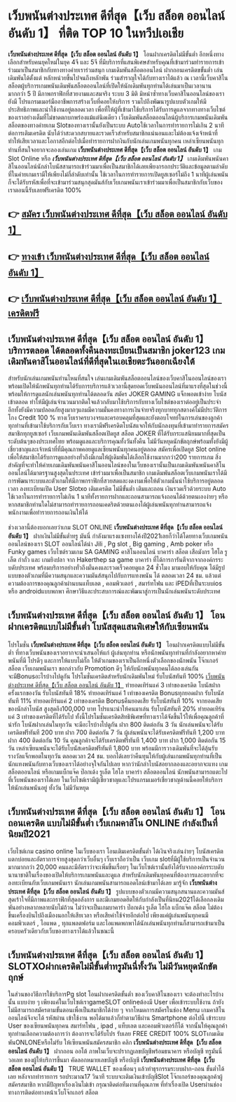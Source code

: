 # เว็บพนันต่างประเทศ ดีที่สุด【เว็บ สล็อต ออนไลน์ อันดับ 1】  ที่ติด TOP 10 ในทวีปเอเชีย

**เว็บพนันต่างประเทศ ดีที่สุด【เว็บ สล็อต ออนไลน์ อันดับ 1】** โอนฝากเครดิตไม่มีขั้นต่ำ  อีกหนึ่งทางเลือกสำหรับคนยุคใหม่ในยุค 4จี และ 5จี ที่มีบริการที่แสนพิเศษสำหรับคุณที่เข้ามาร่วมทำรายการเข้าร่วมมาเป็นสมาชิกกับทางทางค่ายเราร่วมสนุก เกมเดิมพันสล็อตออนไลน์ ฝากถอนเครดิตขขั้นต่ำ เล่นเดิมพันได้ตั้งแต่ หลักหน่วยขึ้นไปจนถึงหลักพัน ร่วมสำราญใจได้กับทางเราได้แล้ว ณ เวลานี้เว็บคาสิโนสล็อตผู้บริการเกมพนันเดิมพันสล็อตออนไลน์ที่เปิดให้นักเดิมพันทุกท่านได้เล่นมาเป็นเวลานานมากกว่า 5 ปี มีภาพกราฟิกที่สวยงามและสมจริง ระบบ 3 มิติ
มิหนำซ้ำทางเว็บคาสิโนออนไลน์ของเรายังมี โปรแกรมเมอร์มืออาชีพการสร้างเว็บที่คอยให้บริการ  รวมไปถึงพัฒนารูปแบบตัวเกมให้มีประสิทธิภาพและน่าใช้งานอยู่ตลอดเวลา เพื่อที่ให้ผู้ที่เข้ามาใช้บริการได้รับการดูแลจากทางทางเว็บไซต์ของเราอย่างเต็มที่ไม่ขาดตกบกพร่องแม้แต่นิดเดียว เว็บเดิมพันสล็อตออนไลน์ผู้บริการเกมพนันเดิมพันสล็อตของทางค่ายเกม Slotของทางเรานั้นยังเป็นระบบ Autoใช้เวลาในการทำรายการไม่เกิน 2 นาที ต่อการเติมเครดิต นับได้ว่าสะดวกสบายและรวดเร็วสำหรับสมาชิกแน่นอนและไม่ต้องแจ้งเจ้าหน้าที่ทำให้เสียเวลาและโอกาสอีกต่อไปเมื่อทำรายการฝากงินกับนักเล่นเกมพนันทุกคน
เหล่าเซียนพนันทุกท่านที่สนใจอยากจะลองเล่นเกม **เว็บพนันต่างประเทศ ดีที่สุด【เว็บ สล็อต ออนไลน์ อันดับ 1】** เกม Slot Online หรือ ***เว็บพนันต่างประเทศ ดีที่สุด【เว็บ สล็อต ออนไลน์ อันดับ 1】*** เกมเดิมพันพนันคาสิโนออนไลน์นักล่าโบนัสสามารถเข้าร่วมมาเพื่อเป็นสมาชิกได้เลยเพียงกรอกประวัติและข้อมูลตามลำดับที่ในค่ายเกมเรามีให้เพียงไม่กี่ลำดับเท่านั้น ใช้เวลาในการทำรายการเปิดยูสเซอร์ไม่ถึง 1 นาทีผู้เล่นพนันก็จะได้รับรหัสเพื่อที่จะเข้ามาร่วมสนุกสุดมันส์กับเว็บเกมพนันเราเข้าร่วมมาเพื่อเป็นสมาชิกกับเว็บของเราตอนนี้รับเลยฟรีเครดิต 100%

## 👉 [สมัคร เว็บพนันต่างประเทศ ดีที่สุด【เว็บ สล็อต ออนไลน์ อันดับ 1】](https://archa888.com/)
## 👉 [ทางเข้า เว็บพนันต่างประเทศ ดีที่สุด【เว็บ สล็อต ออนไลน์ อันดับ 1】](https://archa888.com/)
## 👉 [เว็บพนันต่างประเทศ ดีที่สุด【เว็บ สล็อต ออนไลน์ อันดับ 1】 เครดิตฟรี](https://archa888.com/)

## เว็บพนันต่างประเทศ ดีที่สุด【เว็บ สล็อต ออนไลน์ อันดับ 1】 บริการตลอด ได้ตลอดทั้งคืนลงทะเบียนเป็นสมาชิก joker123 เกมเดิมพันคาสิโนออนไลน์ที่ดีที่สุดในเอเชียตะวันออกเฉียงใต้

สำหรับนักเล่นเกมพนันท่านไหนที่สนใจ เล่นเกมเดิมพันสล็อตออนไลน์ของเว็บคาสิโนออนไลน์ของเราพร้อมเปิดให้นักพนันทุกท่านได้รับการบริการแล้วเวลานี้สุดยอดเว็บพนันออนไลน์ที่มาแรงที่สุดในช่วงนี้ พร้อมให้การดูแลนักเล่นพนันทุกท่านได้ตลอดวัน สมัคร JOKER GAMING แจ็กพอตเข้าง่าย โบนัสเข้าตลอด ทำให้มีผู้เล่นจำนวนมากติดใจแล้วกลับมาใช้บริการกับทางเว็บไซต์ของเราต่ออยู่เป็นประจำ อีกทั้งยังมีความปลอดภัยสูงมากๆแถมมีความมั่นคงทางการเงินจ่ายจริงทุกบาททุกสตางค์ไม่มีประวัติการโกง Credit 100 % ทางเว็บเราครบวงจรและครอบคลุมที่สุดและยังตอบโจทย์ในการเล่นของลูกค้าทุกท่านที่เข้ามาใช้บริการกับเว็บเรา
ทางเรามีฟรีเครดิตโบนัสแจกให้กับนักลงทุนที่เข้ามาทำรายการสมัครสมาชิกทุกยูสเซอร์ เว็บเกมพนันเดิมพันสล็อตเปิดยูส สล็อต JOKER ที่ได้รับกระแสนิยมมากที่สุดเป็นระดับต้นๆของประเทศไทย พร้อมดูแลและบริการคุณทั้งวันทั้งคืน ไม่มีวันหยุดนักขัตฤกษ์พร้อมทั้งยังมีผู้เชี่ยวชาญและเจ้าหน้าที่ที่มีคุณภาพคอยดูแลเซียนพนันทุกคนอยู่ตลอด สมัครเพื่อเปิดยูส Slot online เพื่อให้สมาชิกได้รับการดูแลอย่างทั่วถึงมีเกมให้ผู้เดิมพันได้เลือกใช้งานมากกว่า200 รายการเกม
สิ่งสำคัญที่จะทำให้ค่ายเกมเดิมพันพนันคาสิโนออนไลน์ของในเว็บของเรานั้นเป็นเกมเดิมพันพนันคาสิโนออนไลน์ได้มาตรฐานสูงสุดในประเทศ เข้าร่วมมาเพื่อเป็นสมาชิก  เกมเดิมพันสล็อตเว็บเกมพนันเราได้มีการพัฒนาระบบและตัวเกมให้มีภาพกราฟิกที่สวยสดและงดงามเพื่อให้ตัวเกมนั้นน่าใช้บริการอยู่ตลอดเวลา ลงทะเบียนเปิด User Slotxo เติมเครดิต ไม่มีขั้นต่ำ เติมและถอน เงินรวดเร็วด้วยระบบ Auto ใช้เวลาในการทำรายการไม่เกิน 1 นาทีทั้งรายการฝากและถอนสามารถแจ้งถอนได้ด้วยตนเองง่ายๆ หรือหากสมาชิกท่านใดไม่สามารถทำรายการถอนเคดริตด้วยตนเองได้ผู้เล่นพนันทุกท่านสามารถแจ้งพนักงานเพื่อทำรายการถอนเงินให้ได้

ช่วงเวลานี้ต้องบอกเลยว่าเกม SLOT ONLINE  **เว็บพนันต่างประเทศ ดีที่สุด【เว็บ สล็อต ออนไลน์ อันดับ 1】** ฝากเงินไม่มีขั้นต่ำทรู มันนี่ กำลังมาแรงแซงทางโค้งปี2021เลยก็ว่าได้โดยทางเว็บเกมพนันออนไลน์ของเรา SLOT ออนไลน์ได้นำ  Jili , Pg slot , Big gaming , Amb poker หรือ Funky games เว็บไซต์รวมเกม SA GAMING คาสิโนออนไลน์ บาคาร่า สล็อต เสือมังกร ไฮโล รูเล็ต กำถั่ว และ เกมยิงปลา จาก Hakerthep sa game บาคาร่า ที่ได้การการันตีจากจากองค์กรระบดับประเทศ พร้อมบริการอย่างทั่วถึงมั่นคงและรวดเร็วคอยดูแล 24 ชั่วโมง มามอบให้กับคุณ ได้มีรูปแบบของตัวเกมที่มีความสนุกและความมันส์สนุกไปกับการแทงพนัน ได้ ตลอดเวลา 24 ชม. แล้วแต่ความต้องการของคุณลูกค้าผ่านบนแท็บเลต , คอมพิวเตอร์ , สมาร์ทโฟน และ iPEDที่เป็นระบบios หรือ androidแบบพกพา ศึกษาวิธีและประสบการณ์และพัฒนาสู่การเป็นนักเล่นพนันระดับประเทศ

## เว็บพนันต่างประเทศ ดีที่สุด【เว็บ สล็อต ออนไลน์ อันดับ 1】 โอนฝากเครดิตแบบไม่มีขั้นต่ำ โบนัสสุดแสนพิเศษให้กับเซียนพนัน

โปรโมชั่น **เว็บพนันต่างประเทศ ดีที่สุด【เว็บ สล็อต ออนไลน์ อันดับ 1】** โอนฝากเครดิตแบบไม่มีขั้นต่ำ ที่ทางเว็บพนันของเราอยากจะนำเสนอให้แก่  ผู้เล่นทุกท่าน หรือนักพนันทุกท่านที่กำลังอยากหาค่ายพนันที่มี โปรดีๆ และการให้แบบไม่กั๊ก ให้ตัวเกมของเราเป็นอีกหนึ่งตัวเลือกของนักพนัน โจ๊กเกอร์ สล็อต เว็บเกมพนันเรา ขอกล่าวกับ Promotion ดีๆ ให้กับนักพนันทุกคนได้ลองเล่นกัน จะมีBonusอะไรบ้างไปดูกัน
โปรโมชั่นเครดิตสำหรับนักเดิมพันใหม่ รับโบนัสทันที 100% [เว็บพนันต่างประเทศ ดีที่สุด【เว็บ สล็อต ออนไลน์ อันดับ 1】](https://archa888.com/) ทำยอดเทิร์นแค่ 3 เท่าของเครดิต
โบนัสฝากครั้งแรกของวัน รับโบนัสทันที 18% ทำยอดเทิร์นแค่ 1 เท่าของเครดิต
Bonusทุกยอดฝาก รับโบนัสทันที 11% ทำยอดเทิร์นแค่ 2 เท่าของเครดิต
Bonusคืนยอดเสีย รับโบนัสทันที 10% จากยอดเสียของนักล่าโบนัส สูงสุดถึง100,000 บาท
โปรแนะนำให้คนมาเล่น รับโบนัสทันที 20% ทำยอดเทิร์นแค่ 3 เท่าของเครดิตที่ได้รับไป
ทั้งนี้โปรโมชั่นเครดิตสิทธิพิเศษที่ทางเราได้จัดขึ้นไว้ให้เพื่อคุณลูกค้าที่น่ารัก โบนัสฝากเล่นในทุกวัน จะมีอะไรบ้างไปดูกัน
ฝาก 800 ติดต่อกัน 3 วัน นักเล่นพนันจะได้รับเครดิตฟรีทันที 200 บาท
ฝาก 700 ติดต่อกัน 7 วัน ผู้เล่นพนันจะได้รับเครดิตฟรีทันที 1,200 บาท
ฝาก 400 ติดต่อกัน 10 วัน คุณลูกค้าจะได้รับเครดิตฟรีทันที 1,400 บาท
ฝาก 1,000 ติดต่อกัน 15 วัน เหล่าเซียนพนันจะได้รับโบนัสเครดิตฟรีทันที 1,800 บาท
พร้อมมีการวางเดิมพันที่จะได้ลุ้นรับรางวัลแจ็กพอตในทุกวัน ตลอดเวลา 24 ชม. บอกได้เลยว่าคืนทุนให้กับผู้เล่นเกมพนันทุกท่านที่เป็นนักแทงพนันกับทางเว็บของเราได้อย่างจุใจกันไปเลย หากว่านักล่าโบนัสอยากลองและอยากจะแทง เกมสล็อตออนไลน์ หรือเกมแบ็กแจ๊ค ป๊อกเด้ง รูเล็ต ไฮโล บาคาร่า สล็อตออนไลน์ นักพนันสามารถแตะไปที่เว็บพนันของเราได้เลย ในเว็บไซต์เรามีผู้เชี่ยวชาญและโปรแกรมเมอร์เชี่ยวชาญด้านนี้คอยให้บริการให้นักเล่นพนันอยู่ ทั้งวัน ไม่มีวันหยุด

## เว็บพนันต่างประเทศ ดีที่สุด【เว็บ สล็อต ออนไลน์ อันดับ 1】 โอนถอนเครดิต แบบไม่มีขั้นต่ำ  เว็บเกมคาสิโน ONLINE กำลังเป็นที่นิยมปี2021

เว็บไซต์เกม casino online ในเว็บของเรา โอนเติมเครดิตขั้นต่ำ ได้เงินจริงเล่นง่ายๆ โบนัสเครดิตแตกบ่อยและอัตราการจ่ายสูงสุดกว่าเว็บอื่นๆ เว็บเราถือว่าเป็น เว็บเกม slotที่มีผู้ใช้บริการเป็นจำนวนมากมากกว่า 20,000 คนและมีอัตราว่าจะเพิ่มขึ้นเรื่อยๆ ในเว็บไซต์เรานั้นยังได้รับจากองค์กรระบดับนานาชาติในเรื่องของเปิดให้บริการเกมพนันและดูแล สำหรับนักเดิมพันทุกคนที่ต้องการและอยากที่จะลงทะเบียนกับเว็บเกมพนันเรา นักเล่นเกมพนันสามารถแอดไลน์เข้ามาได้เลย
	มารู้จัก **เว็บพนันต่างประเทศ ดีที่สุด【เว็บ สล็อต ออนไลน์ อันดับ 1】** รูปแบบของตัวเกมมีความสนุกสนานและความมันส์สุดเร้าใจที่มีภาพและกราฟิกที่สุดอลังการ และมีเกมยอดฮิตให้กับกำลังเป็นที่นิยม2021ได้เลือกลงเดิมพันอย่างหลากหลายนับไม่ถ้วน  ไม่ว่าจะเป็นเกมบาคาร่า ป๊อกเด้ง รูเล็ต ไฮโล แบ็กแจ๊ค สล็อต ไม่ต้องขึ้นเครื่องบินไปถึงเมืองนอกให้เสียเวลา หรือเสียค่าใช้จ่ายอีกต่อไป เพียงแค่ผู้เล่นพนันทุกคนมีคอมพิวเตอร์ , ไอแพด , ทุกแพลตฟอร์ม และไอแพดพกพาได้นักเล่นพนันทุกท่านก็สามารถเข้ามาเป็นครอบครัวเดียวกับเว็บของทางเราได้แล้วในขณะนี้

## เว็บพนันต่างประเทศ ดีที่สุด【เว็บ สล็อต ออนไลน์ อันดับ 1】 SLOTXOฝากเครดิตไม่มีขั้นต่ำทรูมันนี่ทั้งวัน ไม่มีวันหยุดนักขัตฤกษ์

ในส่วนของวิธีการใช้บริการPg slot โอนฝากเครดิตขั้นต่ำ ของเว็บคาสิโนของเรา จะต้องทำอะไรบ้างนั้น แบบง่าย ๆ เพียงแค่ในเว็บไซต์เราgameSLOT onlineต้องมี User เพื่อเข้าระบบใช้งาน ถ้ายังไม่มีสามารถสมัครตามขั้นตอนเพื่อเป็นสมาชิกได้ง่าย ๆ จากโหมดการสมัครในช่อง Menu เกมคาสิโนออนไลน์จึงจะได้ รหัสผ่าน เข้าใช้งาน พอได้มาแล้วก็ทำตามวิธีผ่าน Smartphone ต่อไปนี้
เข้าระบบ User  ของเซียนพนันทุกคน สมาร์ทโฟน , ipad , แท็บเลต และคอมพิวเตอร์ก็ได้
จากนั้นให้คุณลูกค้าทุกท่านเลือกความต้องการว่า ต้องการจะได้รับโปร รับเลย FREE CREDIT 100% SLOTเกมเดิมพันONLONEหรือไม่รับ
ให้เซียนพนันสมัครสมาชิก คลิก **เว็บพนันต่างประเทศ ดีที่สุด【เว็บ สล็อต ออนไลน์ อันดับ 1】** ฝากถอน ออโต้ ภาพในเว็บจะปรากฏเลขบัญชีพร้อมธนาคาร หรือบัญชี ทรูมันนี่ วอเลท ของผู้ให้บริการขึ้นมา
คัดลอกหมายเลขบัญชี หรือบัญชี **เว็บพนันต่างประเทศ ดีที่สุด【เว็บ สล็อต ออนไลน์ อันดับ 1】** TRUE WALLET ของเพื่อนๆ แล้วทำธุรกรรมระบบฝาก-ถอน ขั้นต่ำได้เลย
หลังจากทำรายการ รอประมาณ17 วินาที ระบบจะเติมเงินเข้าบัญชีSlot โจ๊กเกอร์ของคุณลูกค้าผู้สมัครสมาชิก
หากมีปัญหาเรื่องเงินไม่เข้า กรุณาติดต่อทีมงานที่คุณภาพ ที่ทำเรื่องเปิด Userผ่านช่องทางการติดต่อทางหน้าเว็บโจ๊กเกอร์ สล็อต


